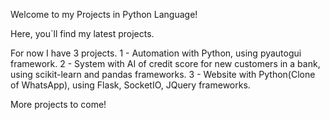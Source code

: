 Welcome to my Projects in Python Language!

Here, you`ll find my latest projects.

For now I have 3 projects.
1 - Automation with Python, using pyautogui framework.
2 - System with AI of credit score for new customers in a bank, using scikit-learn and pandas frameworks.
3 - Website with Python(Clone of WhatsApp), using Flask, SocketIO, JQuery frameworks.

More projects to come!
